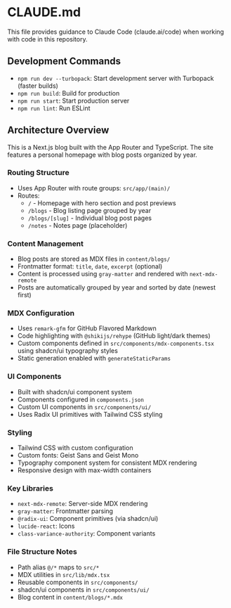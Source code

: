 # CLAUDE.md

This file provides guidance to Claude Code (claude.ai/code) when working with code in this repository.

## Development Commands

- `npm run dev --turbopack`: Start development server with Turbopack (faster builds)
- `npm run build`: Build for production
- `npm run start`: Start production server
- `npm run lint`: Run ESLint

## Architecture Overview

This is a Next.js blog built with the App Router and TypeScript. The site features a personal homepage with blog posts organized by year.

### Routing Structure
- Uses App Router with route groups: `src/app/(main)/`
- Routes:
  - `/` - Homepage with hero section and post previews
  - `/blogs` - Blog listing page grouped by year
  - `/blogs/[slug]` - Individual blog post pages
  - `/notes` - Notes page (placeholder)

### Content Management
- Blog posts are stored as MDX files in `content/blogs/`
- Frontmatter format: `title`, `date`, `excerpt` (optional)
- Content is processed using `gray-matter` and rendered with `next-mdx-remote`
- Posts are automatically grouped by year and sorted by date (newest first)

### MDX Configuration
- Uses `remark-gfm` for GitHub Flavored Markdown
- Code highlighting with `@shikijs/rehype` (GitHub light/dark themes)
- Custom components defined in `src/components/mdx-components.tsx` using shadcn/ui typography styles
- Static generation enabled with `generateStaticParams`

### UI Components
- Built with shadcn/ui component system
- Components configured in `components.json`
- Custom UI components in `src/components/ui/`
- Uses Radix UI primitives with Tailwind CSS styling

### Styling
- Tailwind CSS with custom configuration
- Custom fonts: Geist Sans and Geist Mono
- Typography component system for consistent MDX rendering
- Responsive design with max-width containers

### Key Libraries
- `next-mdx-remote`: Server-side MDX rendering
- `gray-matter`: Frontmatter parsing
- `@radix-ui`: Component primitives (via shadcn/ui)
- `lucide-react`: Icons
- `class-variance-authority`: Component variants

### File Structure Notes
- Path alias `@/*` maps to `src/*`
- MDX utilities in `src/lib/mdx.tsx`
- Reusable components in `src/components/`
- shadcn/ui components in `src/components/ui/`
- Blog content in `content/blogs/*.mdx`